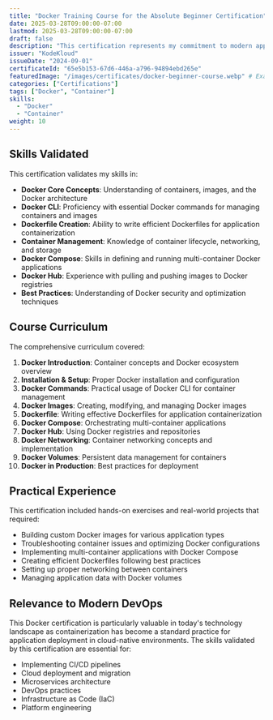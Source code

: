 ```yaml
---
title: "Docker Training Course for the Absolute Beginner Certification"
date: 2025-03-28T09:00:00-07:00
lastmod: 2025-03-28T09:00:00-07:00
draft: false
description: "This certification represents my commitment to modern application deployment methodologies and establishes a foundation for advanced container orchestration technologies like Kubernetes."
issuer: "KodeKloud"
issueDate: "2024-09-01"
certificateId: "65e5b153-67d6-446a-a796-94894ebd265e"
featuredImage: "/images/certificates/docker-beginner-course.webp" # Example path - replace with your image path
categories: ["Certifications"]
tags: ["Docker", "Container"]
skills:
  - "Docker"
  - "Container"
weight: 10
---
```


## Skills Validated

This certification validates my skills in:

- **Docker Core Concepts**: Understanding of containers, images, and the Docker architecture
- **Docker CLI**: Proficiency with essential Docker commands for managing containers and images
- **Dockerfile Creation**: Ability to write efficient Dockerfiles for application containerization
- **Container Management**: Knowledge of container lifecycle, networking, and storage
- **Docker Compose**: Skills in defining and running multi-container Docker applications
- **Docker Hub**: Experience with pulling and pushing images to Docker registries
- **Best Practices**: Understanding of Docker security and optimization techniques

## Course Curriculum

The comprehensive curriculum covered:

1. **Docker Introduction**: Container concepts and Docker ecosystem overview
2. **Installation & Setup**: Proper Docker installation and configuration
3. **Docker Commands**: Practical usage of Docker CLI for container management
4. **Docker Images**: Creating, modifying, and managing Docker images
5. **Dockerfile**: Writing effective Dockerfiles for application containerization
6. **Docker Compose**: Orchestrating multi-container applications
7. **Docker Hub**: Using Docker registries and repositories
8. **Docker Networking**: Container networking concepts and implementation
9. **Docker Volumes**: Persistent data management for containers
10. **Docker in Production**: Best practices for deployment

## Practical Experience

This certification included hands-on exercises and real-world projects that required:

- Building custom Docker images for various application types
- Troubleshooting container issues and optimizing Docker configurations
- Implementing multi-container applications with Docker Compose
- Creating efficient Dockerfiles following best practices
- Setting up proper networking between containers
- Managing application data with Docker volumes

## Relevance to Modern DevOps

This Docker certification is particularly valuable in today's technology landscape as containerization has become a standard practice for application deployment in cloud-native environments. The skills validated by this certification are essential for:

- Implementing CI/CD pipelines
- Cloud deployment and migration
- Microservices architecture
- DevOps practices
- Infrastructure as Code (IaC)
- Platform engineering